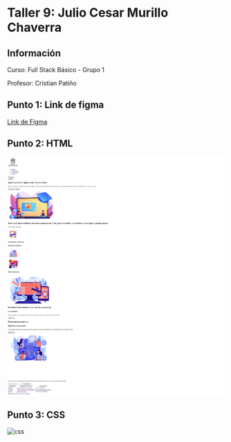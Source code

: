 <h1>Taller 9: Julio Cesar Murillo Chaverra</h1>

<h2> Información</h2>
<p>Curso: Full Stack Básico - Grupo 1</p>
<p>Profesor: Cristian Patiño</p>

<h2> Punto 1: Link de figma</h2>
<a href="https://www.figma.com/file/XH19u7GYurt6SH6CeYvjUy/Julio-Cesar-Murillo---Figma---Ejercicio?type=design&node-id=0%3A1&mode=design&t=3vzousXvxa0LSvFZ-1">Link de Figma</a>

<h2> Punto 2: HTML</h2>
<img src="./public/images/html.png" alt="html">

<h2> Punto 3: CSS</h2>
<img src="./public/images/css1.png" alt="css">
